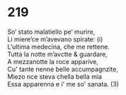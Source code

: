 # 219
  
So‘ stato malatiello pe’ murire,  
Li miere’ce m’avevano spirate: (i)  
L’ultima medecina, che me rettene.  
Tutta la notte m’avctte & guardare,  
A mezzanotte la roce apparive,  
Cu' tante nenne belle accumpagnzìte,  
Miezo nce steva chella bella mia  
Essa apparenna e i' me so' sanata. (3)  
  

